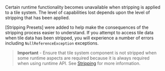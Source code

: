 Certain runtime functionality becomes unavailable when stripping is applied to a tile
system. The level of capabilities lost depends upon the level of stripping that has been
applied.

[Stripping Presets] were added to help make the consequences of the stripping process
easier to understand. If you attempt to access tile data when tile data has been stripped,
you will experience a number of errors including `NullReferenceException` exceptions.

>
> **Important** - Ensure that tile system component is not stripped when some runtime
> aspects are required because it is always required when using runtime API. See
> [Stripping] for more information.
>



[Stripping]: ./Stripping.md
